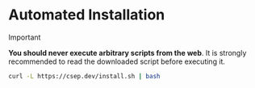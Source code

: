 # Automated Installation

> [!IMPORTANT]  
> **You should never execute arbitrary scripts from the web**. It is strongly recommended to read the downloaded script before executing it.

```bash
curl -L https://csep.dev/install.sh | bash
```

